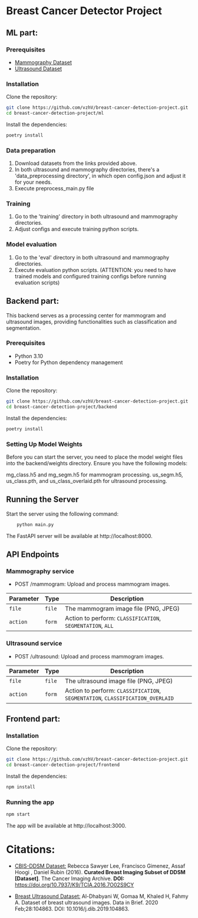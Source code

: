 # Breast Cancer Detector Project

## ML part:

### Prerequisites

- [Mammography Dataset](https://www.kaggle.com/datasets/awsaf49/cbis-ddsm-breast-cancer-image-dataset)
- [Ultrasound Dataset](https://www.kaggle.com/datasets/aryashah2k/breast-ultrasound-images-dataset)

### Installation

Clone the repository:

```bash
git clone https://github.com/vzhV/breast-cancer-detection-project.git
cd breast-cancer-detection-project/ml
```

Install the dependencies:

```bash
poetry install
```

### Data preparation

1) Download datasets from the links provided above.
2) In both ultrasound and mammography directories, there's a 'data_preprocessing directory', in which open config.json and adjust it for your needs.
3) Execute preprocess_main.py file


### Training
1) Go to the 'training' directory in both ultrasound and mammography directories.
2) Adjust configs and execute training python scripts.


### Model evaluation
1) Go to the 'eval' directory in both ultrasound and mammography directories.
2) Execute evaluation python scripts. (ATTENTION: you need to have trained models and configured training configs before running evaluation scripts)


## Backend part:

This backend serves as a processing center for mammogram and ultrasound images, providing functionalities such as classification and segmentation.

### Prerequisites

- Python 3.10
- Poetry for Python dependency management

### Installation

Clone the repository:

```bash
git clone https://github.com/vzhV/breast-cancer-detection-project.git
cd breast-cancer-detection-project/backend
```

Install the dependencies:

```bash
poetry install
```

### Setting Up Model Weights

Before you can start the server, you need to place the model weight files into the backend/weights directory. Ensure you have the following models:

mg_class.h5 and mg_segm.h5 for mammogram processing.
us_segm.h5, us_class.pth, and us_class_overlaid.pth for ultrasound processing.

## Running the Server
Start the server using the following command:

```bash
    python main.py
```
The FastAPI server will be available at http://localhost:8000.

## API Endpoints

### Mammography service
- POST /mammogram:  Upload and process mammogram images.

| Parameter | Type  | Description                                 |
|-----------|-------|---------------------------------------------|
| `file`    | `file`| The mammogram image file (PNG, JPEG)        |
| `action`  | `form`| Action to perform: `CLASSIFICATION`, `SEGMENTATION`, `ALL` |

### Ultrasound service
- POST /ultrasound:  Upload and process mammogram images.

| Parameter | Type  | Description                                                                    |
|-----------|-------|--------------------------------------------------------------------------------|
| `file`    | `file`| The ultrasound image file (PNG, JPEG)                                          |
| `action`  | `form`| Action to perform: `CLASSIFICATION`, `SEGMENTATION`, `CLASSIFICATION_OVERLAID` |


## Frontend part:

### Installation

Clone the repository:

```bash
git clone https://github.com/vzhV/breast-cancer-detection-project.git
cd breast-cancer-detection-project/frontend
```

Install the dependencies:

```bash
npm install
```

### Running the app

```bash
npm start
```

The app will be available at http://localhost:3000.

# Citations:

- [CBIS-DDSM Dataset:](https://www.kaggle.com/datasets/awsaf49/cbis-ddsm-breast-cancer-image-dataset)  Rebecca Sawyer Lee, Francisco Gimenez, Assaf Hoogi , Daniel Rubin  (2016). **Curated Breast Imaging Subset of DDSM [Dataset]**. The Cancer Imaging Archive. **DOI:**  https://doi.org/10.7937/K9/TCIA.2016.7O02S9CY


- [Breast Ultrasound Dataset:](https://www.kaggle.com/datasets/aryashah2k/breast-ultrasound-images-dataset) Al-Dhabyani W, Gomaa M, Khaled H, Fahmy A. Dataset of breast ultrasound images. Data in Brief. 2020 Feb;28:104863. DOI: 10.1016/j.dib.2019.104863.
